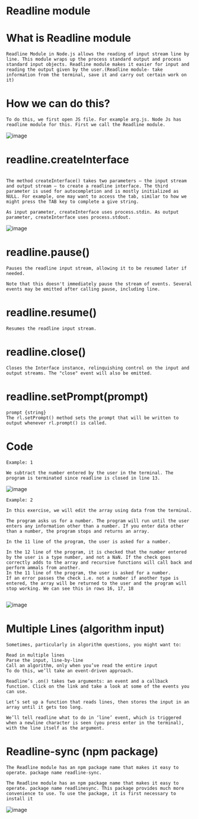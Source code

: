 # Readline module

# What is Readline module 

```
Readline Module in Node.js allows the reading of input stream line by line. This module wraps up the process standard output and process standard input objects. Readline module makes it easier for input and reading the output given by the user.(Readline module- take information from the terminal, save it and carry out certain work on it)
```

# How we can do this? 

```
To do this, we first open JS file. For example arg.js. Node Js has readline module for this. First we call the Readline module.

```

![image](https://user-images.githubusercontent.com/119097684/204079256-3892217f-1e67-4d05-80cf-01f551ab2a57.png)


# readline.createInterface

```

The method createInterface() takes two parameters – the input stream and output stream – to create a readline interface. The third parameter is used for autocompletion and is mostly initialized as NULL. For example, one may want to access the tab, similar to how we might press the TAB key to complete a give string.

As input parameter, createInterface uses process.stdin. As output parameter, createInterface uses process.stdout.

```

![image](https://user-images.githubusercontent.com/119097684/204077475-092755b6-6818-43ff-8edf-dafa038719e5.png)

# readline.pause()
```
Pauses the readline input stream, allowing it to be resumed later if needed.

Note that this doesn't immediately pause the stream of events. Several events may be emitted after calling pause, including line.
```

# readline.resume()
```
Resumes the readline input stream.
```

# readline.close()
```
Closes the Interface instance, relinquishing control on the input and output streams. The "close" event will also be emitted.
```

# readline.setPrompt(prompt)
```
prompt {string}
The rl.setPrompt() method sets the prompt that will be written to output whenever rl.prompt() is called.
```

# Code
```
Example: 1

We subtract the number entered by the user in the terminal. The program is terminated since readline is closed in line 13.

```
![image](https://user-images.githubusercontent.com/119097684/204081304-74630e7a-d12f-4e07-a639-809dcd0e6f9c.png)

```
Example: 2

In this exercise, we will edit the array using data from the terminal.

The program asks us for a number. The program will run until the user enters any information other than a number. If you enter data other than a number, the program stops and returns an array.

In the 11 line of the program, the user is asked for a number.

In the 12 line of the program, it is checked that the number entered by the user is a type number, and not a NaN. If the check goes correctly adds to the array and recursive functions will call back and perform ammals from another.
In the 11 line of the program, the user is asked for a number.
If an error passes the check i.e. not a number if another type is entered, the array will be returned to the user and the program will stop working. We can see this in rows 16, 17, 18


```
![image](https://user-images.githubusercontent.com/119097684/204220445-520cd7ba-31b6-4643-a513-4d6093f270cb.png)

# Multiple Lines (algorithm input)
```
Sometimes, particularly in algorithm questions, you might want to:

Read in multiple lines
Parse the input, line-by-line
Call an algorithm, only when you’ve read the entire input
To do this, we’ll take an event-driven approach.

Readline’s .on() takes two arguments: an event and a callback function. Click on the link and take a look at some of the events you can use.

Let’s set up a function that reads lines, then stores the input in an array until it gets too long.

We’ll tell readline what to do in ‘line’ event, which is triggered when a newline character is seen (you press enter in the terminal), with the line itself as the argument.
```
# Readline-sync (npm package)

```
The Readline module has an npm package name that makes it easy to operate. package name readline-sync.

The Readline module has an npm package name that makes it easy to operate. package name readlinesync. This package provides much more convenience to use. To use the package, it is first necessary to install it
```

![image](https://user-images.githubusercontent.com/119097684/204232546-3799c5cc-89ff-49fb-b04e-80125d650a00.png)



